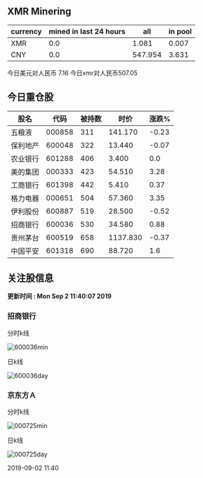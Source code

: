 ## XMR Minering

|currency|mined in last 24 hours|all|in pool|
|---|---|---|---|
|XMR|0.0|1.081|0.007|
|CNY|0.0|547.954|3.631|

今日美元对人民币 7.16	今日xmr对人民币507.05


## 今日重仓股 

|股名|代码|被持数|时价|涨跌%|
|---|---|---|---|---|
|五粮液|000858|311|141.170|-0.23|
|保利地产|600048|322|13.440|-0.07|
|农业银行|601288|406|3.400|0.0|
|美的集团|000333|423|54.510|3.28|
|工商银行|601398|442|5.410|0.37|
|格力电器|000651|504|57.360|3.35|
|伊利股份|600887|519|28.500|-0.52|
|招商银行|600036|530|34.580|0.88|
|贵州茅台|600519|658|1137.830|-0.37|
|中国平安|601318|690|88.720|1.6|

## 关注股信息
**更新时间 : Mon Sep  2 11:40:07 2019**
### 招商银行 
分时k线

![600036min](http://image.sinajs.cn/newchart/min/n/sh600036.gif)

日k线

![600036day](http://image.sinajs.cn/newchart/daily/n/sh600036.gif)

### 京东方Ａ 
分时k线

![000725min](http://image.sinajs.cn/newchart/min/n/sz000725.gif)

日k线

![000725day](http://image.sinajs.cn/newchart/daily/n/sz000725.gif)

2019-09-02 11:40